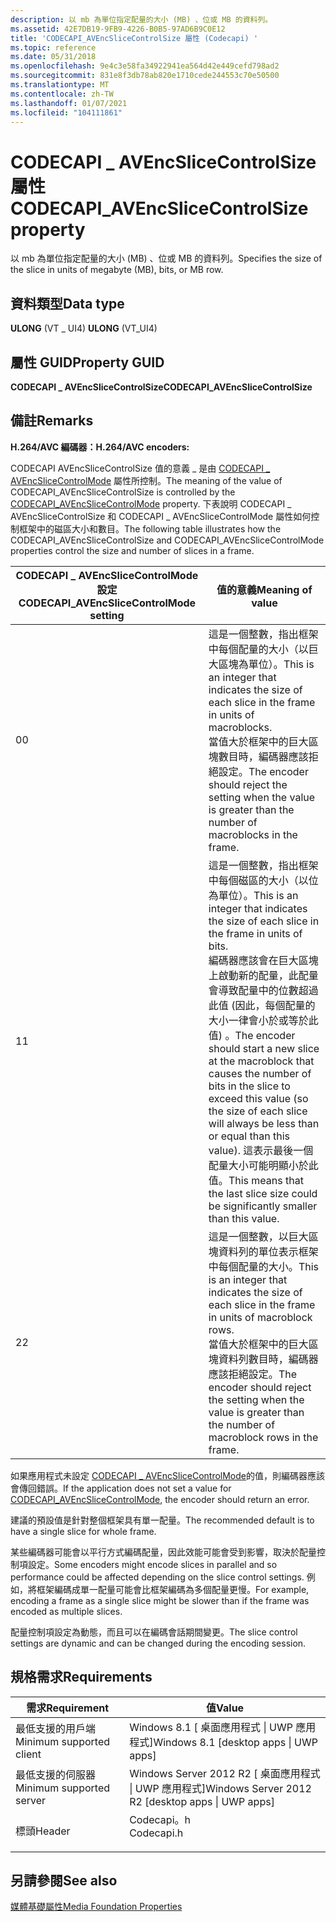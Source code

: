 ```yaml
---
description: 以 mb 為單位指定配量的大小 (MB) 、位或 MB 的資料列。
ms.assetid: 42E7DB19-9FB9-4226-B0B5-97AD6B9C0E12
title: 'CODECAPI_AVEncSliceControlSize 屬性 (Codecapi) '
ms.topic: reference
ms.date: 05/31/2018
ms.openlocfilehash: 9e4c3e58fa34922941ea564d42e449cefd798ad2
ms.sourcegitcommit: 831e8f3db78ab820e1710cede244553c70e50500
ms.translationtype: MT
ms.contentlocale: zh-TW
ms.lasthandoff: 01/07/2021
ms.locfileid: "104111861"
---
```

# <a name="codecapi_avencslicecontrolsize-property"></a><span data-ttu-id="f0319-103">CODECAPI \_ AVEncSliceControlSize 屬性</span><span class="sxs-lookup"><span data-stu-id="f0319-103">CODECAPI\_AVEncSliceControlSize property</span></span>

<span data-ttu-id="f0319-104">以 mb 為單位指定配量的大小 (MB) 、位或 MB 的資料列。</span><span class="sxs-lookup"><span data-stu-id="f0319-104">Specifies the size of the slice in units of megabyte (MB), bits, or MB row.</span></span>

## <a name="data-type"></a><span data-ttu-id="f0319-105">資料類型</span><span class="sxs-lookup"><span data-stu-id="f0319-105">Data type</span></span>

<span data-ttu-id="f0319-106">**ULONG** (VT \_ UI4) </span><span class="sxs-lookup"><span data-stu-id="f0319-106">**ULONG** (VT\_UI4)</span></span>

## <a name="property-guid"></a><span data-ttu-id="f0319-107">屬性 GUID</span><span class="sxs-lookup"><span data-stu-id="f0319-107">Property GUID</span></span>

<span data-ttu-id="f0319-108">**CODECAPI \_ AVEncSliceControlSize**</span><span class="sxs-lookup"><span data-stu-id="f0319-108">**CODECAPI\_AVEncSliceControlSize**</span></span>

## <a name="remarks"></a><span data-ttu-id="f0319-109">備註</span><span class="sxs-lookup"><span data-stu-id="f0319-109">Remarks</span></span>

<span data-ttu-id="f0319-110">**H.264/AVC 編碼器：**</span><span class="sxs-lookup"><span data-stu-id="f0319-110">**H.264/AVC encoders:**</span></span>

<span data-ttu-id="f0319-111">CODECAPI AVEncSliceControlSize 值的意義 \_ 是由 [CODECAPI \_ AVEncSliceControlMode](codecapi-avencslicecontrolmode.md) 屬性所控制。</span><span class="sxs-lookup"><span data-stu-id="f0319-111">The meaning of the value of CODECAPI\_AVEncSliceControlSize is controlled by the [CODECAPI\_AVEncSliceControlMode](codecapi-avencslicecontrolmode.md) property.</span></span> <span data-ttu-id="f0319-112">下表說明 CODECAPI \_ AVEncSliceControlSize 和 CODECAPI \_ AVEncSliceControlMode 屬性如何控制框架中的磁區大小和數目。</span><span class="sxs-lookup"><span data-stu-id="f0319-112">The following table illustrates how the CODECAPI\_AVEncSliceControlSize and CODECAPI\_AVEncSliceControlMode properties control the size and number of slices in a frame.</span></span>



| <span data-ttu-id="f0319-113">CODECAPI \_ AVEncSliceControlMode 設定</span><span class="sxs-lookup"><span data-stu-id="f0319-113">CODECAPI\_AVEncSliceControlMode setting</span></span> | <span data-ttu-id="f0319-114">值的意義</span><span class="sxs-lookup"><span data-stu-id="f0319-114">Meaning of value</span></span>                                                                                                                                                                                                                                                                                                                                                                                           |
|-----------------------------------------|------------------------------------------------------------------------------------------------------------------------------------------------------------------------------------------------------------------------------------------------------------------------------------------------------------------------------------------------------------------------------------------------------------|
| <span data-ttu-id="f0319-115">0</span><span class="sxs-lookup"><span data-stu-id="f0319-115">0</span></span>                                       | <span data-ttu-id="f0319-116">這是一個整數，指出框架中每個配量的大小（以巨大區塊為單位）。</span><span class="sxs-lookup"><span data-stu-id="f0319-116">This is an integer that indicates the size of each slice in the frame in units of macroblocks.</span></span> <br/> <span data-ttu-id="f0319-117">當值大於框架中的巨大區塊數目時，編碼器應該拒絕設定。</span><span class="sxs-lookup"><span data-stu-id="f0319-117">The encoder should reject the setting when the value is greater than the number of macroblocks in the frame.</span></span><br/>                                                                                                                                                                         |
| <span data-ttu-id="f0319-118">1</span><span class="sxs-lookup"><span data-stu-id="f0319-118">1</span></span>                                       | <span data-ttu-id="f0319-119">這是一個整數，指出框架中每個磁區的大小（以位為單位）。</span><span class="sxs-lookup"><span data-stu-id="f0319-119">This is an integer that indicates the size of each slice in the frame in units of bits.</span></span> <br/> <span data-ttu-id="f0319-120">編碼器應該會在巨大區塊上啟動新的配量，此配量會導致配量中的位數超過此值 (因此，每個配量的大小一律會小於或等於此值) 。</span><span class="sxs-lookup"><span data-stu-id="f0319-120">The encoder should start a new slice at the macroblock that causes the number of bits in the slice to exceed this value (so the size of each slice will always be less than or equal than this value).</span></span> <span data-ttu-id="f0319-121">這表示最後一個配量大小可能明顯小於此值。</span><span class="sxs-lookup"><span data-stu-id="f0319-121">This means that the last slice size could be significantly smaller than this value.</span></span> <br/> |
| <span data-ttu-id="f0319-122">2</span><span class="sxs-lookup"><span data-stu-id="f0319-122">2</span></span>                                       | <span data-ttu-id="f0319-123">這是一個整數，以巨大區塊資料列的單位表示框架中每個配量的大小。</span><span class="sxs-lookup"><span data-stu-id="f0319-123">This is an integer that indicates the size of each slice in the frame in units of macroblock rows.</span></span> <br/> <span data-ttu-id="f0319-124">當值大於框架中的巨大區塊資料列數目時，編碼器應該拒絕設定。</span><span class="sxs-lookup"><span data-stu-id="f0319-124">The encoder should reject the setting when the value is greater than the number of macroblock rows in the frame.</span></span><br/>                                                                                                                                                                 |



 

<span data-ttu-id="f0319-125">如果應用程式未設定 [CODECAPI \_ AVEncSliceControlMode](codecapi-avencslicecontrolmode.md)的值，則編碼器應該會傳回錯誤。</span><span class="sxs-lookup"><span data-stu-id="f0319-125">If the application does not set a value for [CODECAPI\_AVEncSliceControlMode](codecapi-avencslicecontrolmode.md), the encoder should return an error.</span></span>

<span data-ttu-id="f0319-126">建議的預設值是針對整個框架具有單一配量。</span><span class="sxs-lookup"><span data-stu-id="f0319-126">The recommended default is to have a single slice for whole frame.</span></span>

<span data-ttu-id="f0319-127">某些編碼器可能會以平行方式編碼配量，因此效能可能會受到影響，取決於配量控制項設定。</span><span class="sxs-lookup"><span data-stu-id="f0319-127">Some encoders might encode slices in parallel and so performance could be affected depending on the slice control settings.</span></span> <span data-ttu-id="f0319-128">例如，將框架編碼成單一配量可能會比框架編碼為多個配量更慢。</span><span class="sxs-lookup"><span data-stu-id="f0319-128">For example, encoding a frame as a single slice might be slower than if the frame was encoded as multiple slices.</span></span>

<span data-ttu-id="f0319-129">配量控制項設定為動態，而且可以在編碼會話期間變更。</span><span class="sxs-lookup"><span data-stu-id="f0319-129">The slice control settings are dynamic and can be changed during the encoding session.</span></span>

## <a name="requirements"></a><span data-ttu-id="f0319-130">規格需求</span><span class="sxs-lookup"><span data-stu-id="f0319-130">Requirements</span></span>



| <span data-ttu-id="f0319-131">需求</span><span class="sxs-lookup"><span data-stu-id="f0319-131">Requirement</span></span> | <span data-ttu-id="f0319-132">值</span><span class="sxs-lookup"><span data-stu-id="f0319-132">Value</span></span> |
|-------------------------------------|---------------------------------------------------------------------------------------|
| <span data-ttu-id="f0319-133">最低支援的用戶端</span><span class="sxs-lookup"><span data-stu-id="f0319-133">Minimum supported client</span></span><br/> | <span data-ttu-id="f0319-134">Windows 8.1 \[ 桌面應用程式 \| UWP 應用程式\]</span><span class="sxs-lookup"><span data-stu-id="f0319-134">Windows 8.1 \[desktop apps \| UWP apps\]</span></span><br/>                                   |
| <span data-ttu-id="f0319-135">最低支援的伺服器</span><span class="sxs-lookup"><span data-stu-id="f0319-135">Minimum supported server</span></span><br/> | <span data-ttu-id="f0319-136">Windows Server 2012 R2 \[ 桌面應用程式 \| UWP 應用程式\]</span><span class="sxs-lookup"><span data-stu-id="f0319-136">Windows Server 2012 R2 \[desktop apps \| UWP apps\]</span></span><br/>                        |
| <span data-ttu-id="f0319-137">標頭</span><span class="sxs-lookup"><span data-stu-id="f0319-137">Header</span></span><br/>                   | <dl> <span data-ttu-id="f0319-138"><dt>Codecapi。h</dt></span><span class="sxs-lookup"><span data-stu-id="f0319-138"><dt>Codecapi.h</dt></span></span> </dl> |



## <a name="see-also"></a><span data-ttu-id="f0319-139">另請參閱</span><span class="sxs-lookup"><span data-stu-id="f0319-139">See also</span></span>

<dl> <dt>

[<span data-ttu-id="f0319-140">媒體基礎屬性</span><span class="sxs-lookup"><span data-stu-id="f0319-140">Media Foundation Properties</span></span>](media-foundation-properties.md)
</dt> </dl>

 

 




